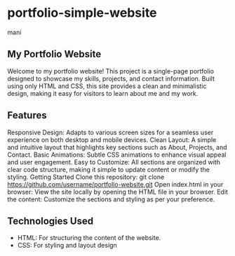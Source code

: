 # portfolio-simple-website
mani
## My Portfolio Website
Welcome to my portfolio website! This project is a single-page portfolio designed to showcase my skills, projects, and contact information. Built using only HTML and CSS, this site provides a clean and minimalistic design, making it easy for visitors to learn about me and my work.

## Features
Responsive Design: Adapts to various screen sizes for a seamless user experience on both desktop and mobile devices.
Clean Layout: A simple and intuitive layout that highlights key sections such as About, Projects, and Contact.
Basic Animations: Subtle CSS animations to enhance visual appeal and user engagement.
Easy to Customize: All sections are organized with clear code structure, making it simple to update content or modify the styling.
Getting Started
Clone this repository: git clone https://github.com/username/portfolio-website.git
Open index.html in your browser: View the site locally by opening the HTML file in your browser.
Edit the content: Customize the sections and styling as per your preference.

## Technologies Used
- HTML: For structuring the content of the website.
- CSS: For styling and layout design
